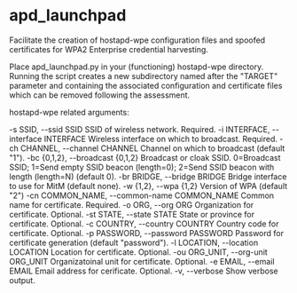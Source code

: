# apd_launchpad
Facilitate the creation of hostapd-wpe configuration files and spoofed certificates for WPA2 Enterprise credential harvesting.

Place apd_launchpad.py in your (functioning) hostapd-wpe directory. Running the script creates a new subdirectory named after the "TARGET" parameter and containing the associated configuration and certificate files which can be removed following the assessment.

hostapd-wpe related arguments:

  -s SSID, --ssid SSID  SSID of wireless network. Required.
  -i INTERFACE, --interface INTERFACE  Wireless interface on which to broadcast. Required.
  -ch CHANNEL, --channel CHANNEL  Channel on which to broadcast (default "1").
  -bc {0,1,2}, --broadcast {0,1,2}  Broadcast or cloak SSID. 0=Broadcast SSID; 1=Send
                        empty SSID beacon (length=0); 2=Send SSID beacon with
                        length (length=N) (default 0).
  -br BRIDGE, --bridge BRIDGE
                        Bridge interface to use for MitM (default none).
  -w {1,2}, --wpa {1,2}
                        Version of WPA (default "2")
  -cn COMMON_NAME, --common-name COMMON_NAME
                        Common name for certificate. Required.
  -o ORG, --org ORG     Organization for certificate. Optional.
  -st STATE, --state STATE
                        State or province for certificate. Optional.
  -c COUNTRY, --country COUNTRY
                        Country code for certificate. Optional.
  -p PASSWORD, --password PASSWORD
                        Password for certificate generation (default
                        "password").
  -l LOCATION, --location LOCATION
                        Location for certificate. Optional.
  -ou ORG_UNIT, --org-unit ORG_UNIT
                        Organizatoinal unit for certificate. Optional.
  -e EMAIL, --email EMAIL
                        Email address for cerificate. Optional.
  -v, --verbose         Show verbose output.
